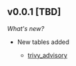 ## v0.0.1 [TBD]

_What's new?_

- New tables added

  - [trivy_advisory](https://hub.steampipe.io/plugins/turbot/trivy/tables/trivy_advisory)
